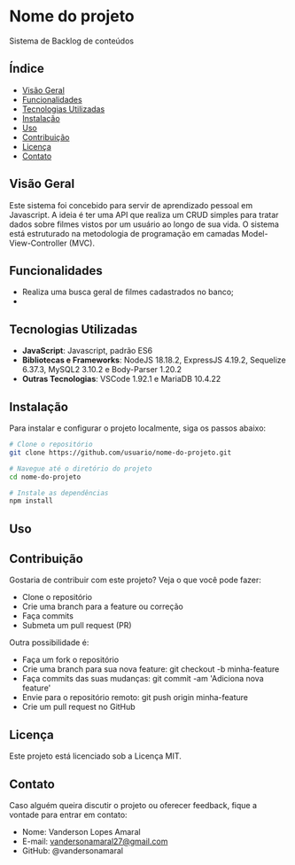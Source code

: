 # Nome do projeto

Sistema de Backlog de conteúdos

## Índice

- [Visão Geral](#visão-geral)
- [Funcionalidades](#funcionalidades)
- [Tecnologias Utilizadas](#tecnologias-utilizadas)
- [Instalação](#instalação)
- [Uso](#uso)
- [Contribuição](#contribuição)
- [Licença](#licença)
- [Contato](#contato)

## Visão Geral

Este sistema foi concebido para servir de aprendizado pessoal em Javascript. A ideia é ter uma API que realiza um CRUD simples para tratar dados sobre filmes vistos por um usuário ao longo de sua vida. O sistema está estruturado na metodologia de programação em camadas Model-View-Controller (MVC).

## Funcionalidades

- Realiza uma busca geral de filmes cadastrados no banco;
-

## Tecnologias Utilizadas

- **JavaScript**: Javascript, padrão ES6
- **Bibliotecas e Frameworks**: NodeJS 18.18.2, ExpressJS 4.19.2, Sequelize 6.37.3, MySQL2 3.10.2 e Body-Parser 1.20.2
- **Outras Tecnologias**: VSCode 1.92.1 e MariaDB 10.4.22

## Instalação

Para instalar e configurar o projeto localmente, siga os passos abaixo:

```bash
# Clone o repositório
git clone https://github.com/usuario/nome-do-projeto.git
```

```bash
# Navegue até o diretório do projeto
cd nome-do-projeto
```

```bash
# Instale as dependências
npm install
```

## Uso

## Contribuição

Gostaria de contribuir com este projeto? Veja o que você pode fazer:

- Clone o repositório
- Crie uma branch para a feature ou correção
- Faça commits
- Submeta um pull request (PR)

Outra possibilidade é:

- Faça um fork o repositório
- Crie uma branch para sua nova feature: git checkout -b minha-feature
- Faça commits das suas mudanças: git commit -am 'Adiciona nova feature'
- Envie para o repositório remoto: git push origin minha-feature
- Crie um pull request no GitHub

## Licença

Este projeto está licenciado sob a Licença MIT.

## Contato

Caso alguém queira discutir o projeto ou oferecer feedback, fique a vontade para entrar em contato:

- Nome: Vanderson Lopes Amaral
- E-mail: vandersonamaral27@gmail.com
- GitHub: @vandersonamaral